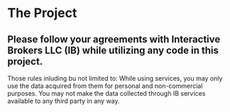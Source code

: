 # The Project
## Please follow your agreements with Interactive Brokers LLC (IB) while utilizing any code in this project.
Those rules inluding bu not limited to: While using  services, you may only use the data acquired from 
them for personal and non-commercial purposes. You may not make the data collected through IB services 
available to any third party in any way. 
